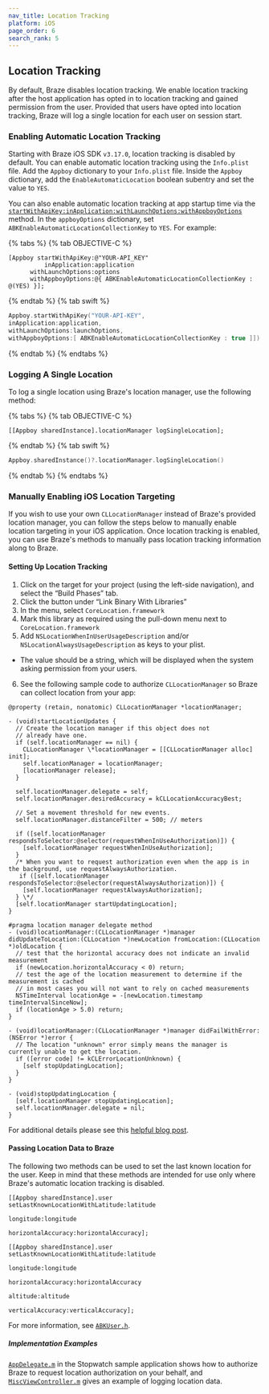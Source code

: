 ```yaml
---
nav_title: Location Tracking
platform: iOS
page_order: 6
search_rank: 5
---
```

## Location Tracking

By default, Braze disables location tracking. We enable location tracking after the host application has opted in to location tracking and gained permission from the user. Provided that users have opted into location tracking, Braze will log a single location for each user on session start.

### Enabling Automatic Location Tracking
Starting with Braze iOS SDK `v3.17.0`, location tracking is disabled by default. You can enable automatic location tracking using the `Info.plist` file. Add the `Appboy` dictionary to your `Info.plist` file. Inside the `Appboy` dictionary, add the `EnableAutomaticLocation` boolean subentry and set the value to `YES`.

 You can also enable automatic location tracking at app startup time via the [`startWithApiKey:inApplication:withLaunchOptions:withAppboyOptions`][4] method. In the `appboyOptions` dictionary, set `ABKEnableAutomaticLocationCollectionKey` to `YES`. For example:

{% tabs %}
{% tab OBJECTIVE-C %}

```objc
[Appboy startWithApiKey:@"YOUR-API_KEY"
          inApplication:application
      withLaunchOptions:options
      withAppboyOptions:@{ ABKEnableAutomaticLocationCollectionKey : @(YES) }];
```

{% endtab %}
{% tab swift %}

```swift
Appboy.startWithApiKey("YOUR-API-KEY",
inApplication:application,
withLaunchOptions:launchOptions,
withAppboyOptions:[ ABKEnableAutomaticLocationCollectionKey : true ]])
```

{% endtab %}
{% endtabs %}

### Logging A Single Location
To log a single location using Braze's location manager, use the following method:

{% tabs %}
{% tab OBJECTIVE-C %}

```objc
[[Appboy sharedInstance].locationManager logSingleLocation];
```

{% endtab %}
{% tab swift %}

```swift
Appboy.sharedInstance()?.locationManager.logSingleLocation()
```

{% endtab %}
{% endtabs %}

### Manually Enabling iOS Location Targeting

If you wish to use your own `CLLocationManager` instead of Braze's provided location manager, you can follow the steps below to manually enable location targeting in your iOS application. Once location tracking is enabled, you can use Braze's methods to manually pass location tracking information along to Braze.

#### Setting Up Location Tracking

1. Click on the target for your project (using the left-side navigation), and select the “Build Phases” tab.
2. Click the button under “Link Binary With Libraries”
3. In the menu, select `CoreLocation.framework`
4. Mark this library as required using the pull-down menu next to `CoreLocation.framework`
5. Add `NSLocationWhenInUserUsageDescription` and/or `NSLocationAlwaysUsageDescription` as keys to your plist.
  - The value should be a string, which will be displayed when the system asking permission from your users.
6. See the following sample code to authorize `CLLocationManager` so Braze can collect location from your app:

```objc
@property (retain, nonatomic) CLLocationManager *locationManager;

- (void)startLocationUpdates {
  // Create the location manager if this object does not
  // already have one.
  if (self.locationManager == nil) {
    CLLocationManager \*locationManager = [[CLLocationManager alloc] init];
    self.locationManager = locationManager;
    [locationManager release];
  }

  self.locationManager.delegate = self;
  self.locationManager.desiredAccuracy = kCLLocationAccuracyBest;

  // Set a movement threshold for new events.
  self.locationManager.distanceFilter = 500; // meters

  if ([self.locationManager respondsToSelector:@selector(requestWhenInUseAuthorization)]) {
    [self.locationManager requestWhenInUseAuthorization];
  }
  /* When you want to request authorization even when the app is in the background, use requestAlwaysAuthorization.
   if ([self.locationManager respondsToSelector:@selector(requestAlwaysAuthorization)]) {
    [self.locationManager requestAlwaysAuthorization];
  } \*/
  [self.locationManager startUpdatingLocation];
}

#pragma location manager delegate method
- (void)locationManager:(CLLocationManager *)manager didUpdateToLocation:(CLLocation *)newLocation fromLocation:(CLLocation *)oldLocation {
  // test that the horizontal accuracy does not indicate an invalid measurement
  if (newLocation.horizontalAccuracy < 0) return;
  // test the age of the location measurement to determine if the measurement is cached
  // in most cases you will not want to rely on cached measurements
  NSTimeInterval locationAge = -[newLocation.timestamp timeIntervalSinceNow];
  if (locationAge > 5.0) return;
}

- (void)locationManager:(CLLocationManager *)manager didFailWithError:(NSError *)error {
  // The location "unknown" error simply means the manager is currently unable to get the location.
  if ([error code] != kCLErrorLocationUnknown) {
    [self stopUpdatingLocation];
  }
}

- (void)stopUpdatingLocation {
  [self.locationManager stopUpdatingLocation];
  self.locationManager.delegate = nil;
}
```

For additional details please see this [helpful blog post][2].

#### Passing Location Data to Braze

The following two methods can be used to set the last known location for the user. Keep in mind that these methods are intended for use only where Braze's automatic location tracking is disabled.

```objc
[[Appboy sharedInstance].user setLastKnownLocationWithLatitude:latitude
                                                     longitude:longitude
                                            horizontalAccuracy:horizontalAccuracy];

```

```objc
[[Appboy sharedInstance].user setLastKnownLocationWithLatitude:latitude
                                                     longitude:longitude
                                            horizontalAccuracy:horizontalAccuracy
                                                      altitude:altitude
                                              verticalAccuracy:verticalAccuracy];

```

For more information, see [`ABKUser.h`][5].

##### Implementation Examples

[`AppDelegate.m`][1] in the Stopwatch sample application shows how to authorize Braze to request location authorization on your behalf, and [`MiscViewController.m`][3] gives an example of logging location data.

[1]: https://github.com/Appboy/appboy-ios-sdk/blob/master/Example/Stopwatch/AppDelegate.m
[2]: http://nevan.net/2014/09/core-location-manager-changes-in-ios-8/
[3]: https://github.com/Appboy/appboy-ios-sdk/blob/master/Example/Stopwatch/MiscViewController.m
[4]: #customizing-appboy-on-startup
[5]: https://github.com/Appboy/appboy-ios-sdk/blob/master/AppboyKit/headers/AppboyKitLibrary/ABKUser.h
